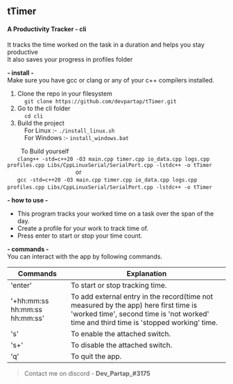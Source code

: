 ## tTimer
#### **A Productivity Tracker - cli**

It tracks the time worked on the task in a duration and helps you stay productive \
It also saves your progress in profiles folder

**- install -** \
Make sure you have gcc or clang or any of your c++ compilers installed.

1. Clone the repo in your filesystem \
    `git clone https://github.com/devpartap/tTimer.git ` 
    
2. Go to the cli folder \
    ` cd cli `
    
3. Build the project \
    For Linux :- `./install_linux.sh ` \
    For Windows :- `install_windows.bat ` 

        To Build yourself \
    ` clang++ -std=c++20 -O3 main.cpp timer.cpp io_data.cpp logs.cpp profiles.cpp Libs/CppLinuxSerial/SerialPort.cpp -lstdc++ -o tTimer` \
                                        or \
    ` gcc -std=c++20 -O3 main.cpp timer.cpp io_data.cpp logs.cpp profiles.cpp Libs/CppLinuxSerial/SerialPort.cpp -lstdc++ -o tTimer` 

**- how to use -**

* This program tracks your worked time on a task over the span of the day.
* Create a profile for your work to track time of.
* Press enter to start or stop your time count.

**- commands -** \
You can interact with the app by following commands. 

|Commands|Explanation |
| - | -|
| 'enter'|To start or stop tracking time.|
| '+hh:mm:ss hh:mm:ss hh:mm:ss'|To add external entry in the record(time not measured by the app) here first time is 'worked time', second time is 'not worked' time and third time is 'stopped working' time.|
| 's'|To enable the attached switch.|
| 's+'|To disable the attached switch.|
| 'q'|To quit the app.|

>Contact me on discord - **Dev_Partap_#3175**
